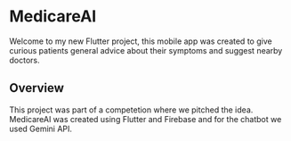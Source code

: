 # MedicareAI
Welcome to my new Flutter project, this mobile app was created to give curious patients general advice about their symptoms and suggest nearby doctors.

## Overview

This project was part of a competetion where we pitched the idea.
MedicareAI was created using Flutter and Firebase and for the chatbot we used Gemini API.
